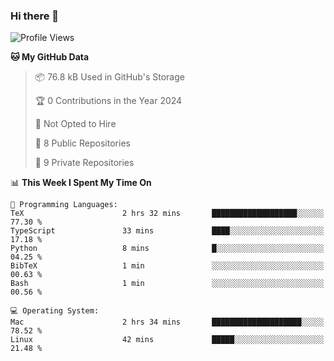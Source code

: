 ### Hi there 👋

<!--
**huayuan4396/huayuan4396** is a ✨ _special_ ✨ repository because its `README.md` (this file) appears on your GitHub profile.

Here are some ideas to get you started:

- 🔭 I’m currently working on ...
- 🌱 I’m currently learning ...
- 👯 I’m looking to collaborate on ...
- 🤔 I’m looking for help with ...
- 💬 Ask me about ...
- 📫 How to reach me: ...
- 😄 Pronouns: ...
- ⚡ Fun fact: ...
-->

<!--START_SECTION:waka-->
![Profile Views](http://img.shields.io/badge/Profile%20Views-2-blue)

**🐱 My GitHub Data** 

> 📦 76.8 kB Used in GitHub's Storage 
 > 
> 🏆 0 Contributions in the Year 2024
 > 
> 🚫 Not Opted to Hire
 > 
> 📜 8 Public Repositories 
 > 
> 🔑 9 Private Repositories 
 > 
📊 **This Week I Spent My Time On** 

```text
💬 Programming Languages: 
TeX                      2 hrs 32 mins       ███████████████████░░░░░░   77.30 % 
TypeScript               33 mins             ████░░░░░░░░░░░░░░░░░░░░░   17.18 % 
Python                   8 mins              █░░░░░░░░░░░░░░░░░░░░░░░░   04.25 % 
BibTeX                   1 min               ░░░░░░░░░░░░░░░░░░░░░░░░░   00.63 % 
Bash                     1 min               ░░░░░░░░░░░░░░░░░░░░░░░░░   00.56 % 

💻 Operating System: 
Mac                      2 hrs 34 mins       ████████████████████░░░░░   78.52 % 
Linux                    42 mins             █████░░░░░░░░░░░░░░░░░░░░   21.48 % 
```


<!--END_SECTION:waka-->
